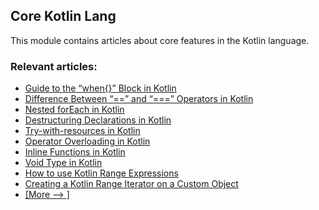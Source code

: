 ## Core Kotlin Lang

This module contains articles about core features in the Kotlin language.

### Relevant articles:
- [Guide to the “when{}” Block in Kotlin](https://www.baeldung.com/kotlin/when)
- [Difference Between “==” and “===” Operators in Kotlin](https://www.baeldung.com/kotlin/equality-operators)
- [Nested forEach in Kotlin](https://www.baeldung.com/kotlin/kotlin-nested-foreach)
- [Destructuring Declarations in Kotlin](https://www.baeldung.com/kotlin/destructuring-declarations)
- [Try-with-resources in Kotlin](https://www.baeldung.com/kotlin/try-with-resources)
- [Operator Overloading in Kotlin](https://www.baeldung.com/kotlin/operator-overloading)
- [Inline Functions in Kotlin](https://www.baeldung.com/kotlin/kotlin-inline-functions)
- [Void Type in Kotlin](https://www.baeldung.com/kotlin/kotlin-void-type)
- [How to use Kotlin Range Expressions](https://www.baeldung.com/kotlin/kotlin-ranges)
- [Creating a Kotlin Range Iterator on a Custom Object](https://www.baeldung.com/kotlin/kotlin-custom-range-iterator)
- [[More --> ]](/core-kotlin-modules/core-kotlin-lang-2)
